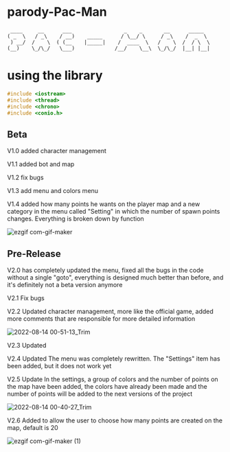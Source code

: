 # parody-Pac-Man
     ____     __      ___                 _    _       __      _____     
    ( _  \   / _\    / __)    _____      / \__/ \     / _\    /  _  \  
     ) __/  /    \  ( (__    |_____|    /  ____  \   /    \  /  / \  \
    (__)    \_/\_/   \___)             /__/    \__\  \_/\_/  |__| |__|
# using the library
```c++
#include <iostream>
#include <thread>
#include <chrono>
#include <conio.h>
```




## Beta 

V1.0 added character management

V1.1 added bot and map 

V1.2 fix bugs

V1.3 add menu and colors menu

V1.4 added how many points he wants on the player map and a new category in the menu called "Setting" in which the number of spawn points changes. Everything is broken down by function

![ezgif com-gif-maker](https://user-images.githubusercontent.com/75688693/184512073-ba23112d-8650-46b4-be3c-fe4bbfd2d915.gif)

## Pre-Release

V2.0 has completely updated the menu, fixed all the bugs in the code without a single "goto", everything is designed much better than before, and it's definitely not a beta version anymore

V2.1 Fix bugs

V2.2 Updated character management, more like the official game, added more comments that are responsible for more detailed information

![2022-08-14 00-51-13_Trim](https://user-images.githubusercontent.com/75688693/184511915-03c19419-c342-4022-94da-d36b7207eb2a.gif)

V2.3 Updated 

V2.4 Updated The menu was completely rewritten. The "Settings" item has been added, but it does not work yet

V2.5 Update In the settings, a group of colors and the number of points on the map have been added, the colors have already been made and the number of points will be added to the next versions of the project

![2022-08-14 00-40-27_Trim](https://user-images.githubusercontent.com/75688693/184511711-76922cfa-cc56-476a-9330-e96a69782826.gif)

V2.6 Added to allow the user to choose how many points are created on the map, default is 20

![ezgif com-gif-maker (1)](https://user-images.githubusercontent.com/75688693/184719977-cee62dcf-d0e8-4ad9-8dc3-a18ac461b720.gif)

